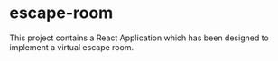 # escape-room

This project contains a React Application which has been designed to implement a virtual escape room.
